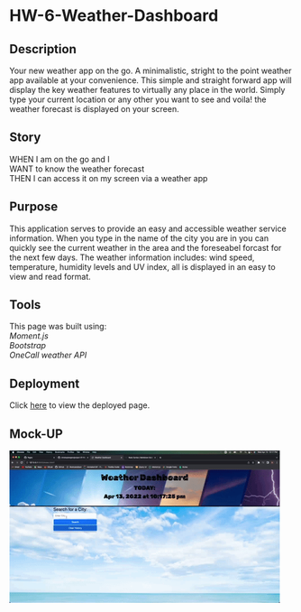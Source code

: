 # HW-6-Weather-Dashboard

## Description

Your new weather app on the go. A minimalistic, stright to the point weather app available at your convenience. This simple and straight forward app will display the key weather features to virtually any place in the world. Simply type your current location or any other you want to see and voila! the weather forecast is displayed on your screen. 

## Story

WHEN I am on the go and I  
WANT to know the weather forecast  
THEN I can access it on my screen via a weather app

## Purpose

This application serves to provide an easy and accessible weather service information. When you type in the name of the city you are in you can quickly see the current weather in the area and the foreseabel forcast for the next few days. The weather information includes: wind speed, temperature, humidity levels and UV index, all is displayed in an easy to view and read format. 

## Tools

This page was built using:  
*Moment.js*  
*Bootstrap*  
*OneCall weather API*

## Deployment

Click [here](https://ajfigueroa83.github.io/HW-6-Weather-Dashboard/) to view the deployed page.

## Mock-UP
![Weather Dashboard with background on the header of different weather conditions and background of the sky with clouds on the body where the weather conditions will display.](/assets/images/giphy.gif)